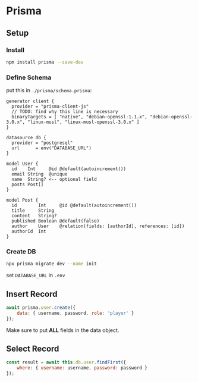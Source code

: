 # Prisma

## Setup

### Install

```bash
npm install prisma --save-dev
```

### Define Schema

put this in `./prisma/schema.prisma`:

```
generator client {
  provider = "prisma-client-js"
  // TODO: find why this line is necessary
  binaryTargets = [ "native", "debian-openssl-1.1.x", "debian-openssl-3.0.x", "linux-musl", "linux-musl-openssl-3.0.x" ]
}

datasource db {
  provider = "postgresql"
  url      = env("DATABASE_URL")
}

model User {
  id    Int     @id @default(autoincrement())
  email String  @unique
  name  String? <-- optional field
  posts Post[]
}

model Post {
  id        Int     @id @default(autoincrement())
  title     String
  content   String?
  published Boolean @default(false)
  author    User    @relation(fields: [authorId], references: [id])
  authorId  Int
}
```

### Create DB

```bash
npx prisma migrate dev --name init
```

set `DATABASE_URL` in `.env`

## Insert Record

```javascript
await prisma.user.create({
    data: { username, password, role: 'player' }
});
```

Make sure to put **ALL** fields in the data object.

## Select Record

```javascript
const result = await this.db.user.findFirst({
    where: { username: username, password: password }
});
```
